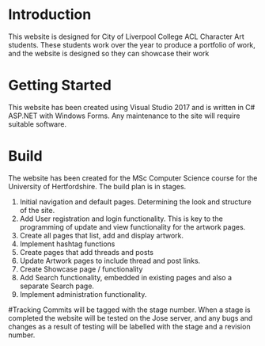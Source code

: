 # Introduction
This website is designed for City of Liverpool College ACL Character Art students. These students work over the year to produce a portfolio of work, and the website is designed so they can showcase their work 

# Getting Started
This website has been created using Visual Studio 2017 and is written in C# ASP.NET with Windows Forms. Any maintenance to the site will require suitable software.

# Build
The website has been created for the MSc Computer Science course for the University of Hertfordshire.
The build plan is in stages.
1. Initial navigation and default pages. Determining the look and structure of the site.
2. Add User registration and login functionality. This is key to the programming of update and view functionality for the artwork pages.
3. Create all pages that list, add and display artwork.
4. Implement hashtag functions
5. Create pages that add threads and posts
6. Update Artwork pages to include thread and post links.
7. Create Showcase page / functionality
8. Add Search functionality, embedded in existing pages and also a separate Search page.
9. Implement administration functionality.

#Tracking
Commits will be tagged with the stage number.  When a stage is completed the website will be tested on the Jose server, and any bugs and changes as a result of testing will be labelled with the stage and a revision number.

